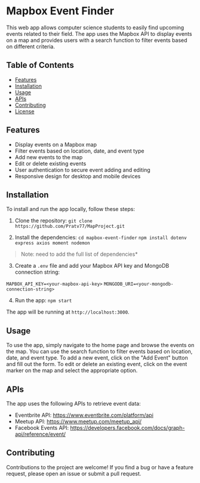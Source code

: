 # Mapbox Event Finder

This web app allows computer science students to easily find upcoming events related to their field. The app uses the Mapbox API to display events on a map and provides users with a search function to filter events based on different criteria.

## Table of Contents

- [Features](#features)
- [Installation](#installation)
- [Usage](#usage)
- [APIs](#apis)
- [Contributing](#contributing)
- [License](#license)

## Features

- Display events on a Mapbox map
- Filter events based on location, date, and event type
- Add new events to the map
- Edit or delete existing events
- User authentication to secure event adding and editing
- Responsive design for desktop and mobile devices

## Installation

To install and run the app locally, follow these steps:

1. Clone the repository:
`git clone https://github.com/Pratv77/MapProject.git`

2. Install the dependencies:
`cd mapbox-event-finder`
`npm install dotenv express axios moment nodemon`  
> Note: need to add the full list of dependencies*


3. Create a `.env` file and add your Mapbox API key and MongoDB connection string:

`MAPBOX_API_KEY=<your-mapbox-api-key>`
`MONGODB_URI=<your-mongodb-connection-string>`

4. Run the app: `npm start`

The app will be running at `http://localhost:3000`.

## Usage

To use the app, simply navigate to the home page and browse the events on the map. You can use the search function to filter events based on location, date, and event type. To add a new event, click on the "Add Event" button and fill out the form. To edit or delete an existing event, click on the event marker on the map and select the appropriate option.

## APIs

The app uses the following APIs to retrieve event data:

- Eventbrite API: https://www.eventbrite.com/platform/api
- Meetup API: https://www.meetup.com/meetup_api/
- Facebook Events API: https://developers.facebook.com/docs/graph-api/reference/event/

## Contributing

Contributions to the project are welcome! If you find a bug or have a feature request, please open an issue or submit a pull request.

